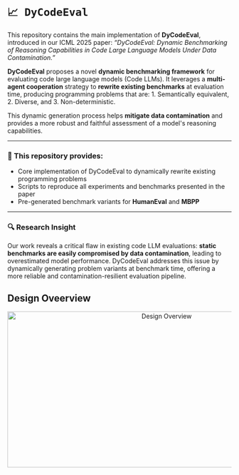 # `📈 DyCodeEval`

This repository contains the main implementation of **DyCodeEval**, introduced in our ICML 2025 paper:
*“DyCodeEval: Dynamic Benchmarking of Reasoning Capabilities in Code Large Language Models Under Data Contamination.”*

**DyCodeEval** proposes a novel **dynamic benchmarking framework** for evaluating code large language models (Code LLMs). It leverages a **multi-agent cooperation** strategy to **rewrite existing benchmarks** at evaluation time, producing programming problems that are: 1. Semantically equivalent, 2. Diverse, and 3. Non-deterministic.

This dynamic generation process helps **mitigate data contamination** and provides a more robust and faithful assessment of a model's reasoning capabilities.

---

### 🔧 This repository provides:

* Core implementation of DyCodeEval to dynamically rewrite existing programming problems
* Scripts to reproduce all experiments and benchmarks presented in the paper
* Pre-generated benchmark variants for **HumanEval** and **MBPP**

---

### 🔍 Research Insight

Our work reveals a critical flaw in existing code LLM evaluations: **static benchmarks are easily compromised by data contamination**, leading to overestimated model performance. DyCodeEval addresses this issue by dynamically generating problem variants at benchmark time, offering a more reliable and contamination-resilient evaluation pipeline.


## Design Oveerview
<div  align="center">    
 <img src="https://anonymous.4open.science/r/DcL-BD-2E60/figs/Dcl-BD.jpg" width="700" height="350" alt="Design Overview"/><br/>
</div>   
